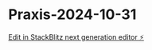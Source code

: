 # Praxis-2024-10-31

[Edit in StackBlitz next generation editor ⚡️](https://stackblitz.com/~/github.com/taiorser/Praxis-2024-10-31)